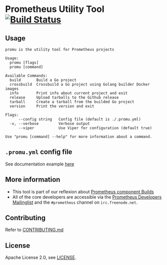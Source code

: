 # Prometheus Utility Tool [![Build Status](https://travis-ci.org/prometheus/promu.svg)][travis]

## Usage

```
promu is the utility tool for Prometheus projects

Usage:
  promu [flags]
  promu [command]

Available Commands:
  build       Build a Go project
  crossbuild  Crossbuild a Go project using Golang builder Docker images
  info        Print info about current project and exit
  release     Upload tarballs to the Github release
  tarball     Create a tarball from the builded Go project
  version     Print the version and exit

Flags:
      --config string   Config file (default is ./.promu.yml)
  -v, --verbose         Verbose output
      --viper           Use Viper for configuration (default true)

Use "promu [command] --help" for more information about a command.
```

## `.promu.yml` config file

See documentation example [here](doc/examples/.promu.yml)

## More information

  * This tool is part of our reflexion about [Prometheus component Builds](https://docs.google.com/document/d/1Ql-f_aThl-2eB5v3QdKV_zgBdetLLbdxxChpy-TnWSE)
  * All of the core developers are accessible via the [Prometheus Developers Mailinglist](https://groups.google.com/forum/?fromgroups#!forum/prometheus-developers) and the `#prometheus` channel on `irc.freenode.net`.

## Contributing

Refer to [CONTRIBUTING.md](CONTRIBUTING.md)

## License

Apache License 2.0, see [LICENSE](LICENSE).


[travis]: https://travis-ci.org/prometheus/promu
